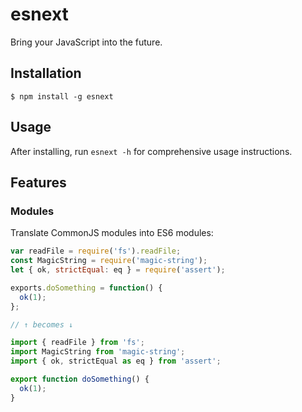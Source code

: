# esnext

Bring your JavaScript into the future.

## Installation

```
$ npm install -g esnext
```

## Usage

After installing, run `esnext -h` for comprehensive usage instructions.

## Features

### Modules

Translate CommonJS modules into ES6 modules:

```js
var readFile = require('fs').readFile;
const MagicString = require('magic-string');
let { ok, strictEqual: eq } = require('assert');

exports.doSomething = function() {
  ok(1);
};

// ↑ becomes ↓

import { readFile } from 'fs';
import MagicString from 'magic-string';
import { ok, strictEqual as eq } from 'assert';

export function doSomething() {
  ok(1);
}
```
